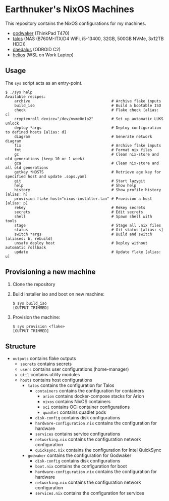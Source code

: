 # Earthnuker's NixOS Machines

This repository contains the NixOS configurations for my machines.

- [godwaker](./outputs/hosts/godwaker/) (ThinkPad T470)
- [talos](./outputs/hosts/talos/) (NAS (B760M-ITX/D4 WiFi, i5-13400, 32GB, 500GB NVMe, 3x12TB HDD))
- [daedalus](./outputs/hosts/daedalus/) (ODROID C2)
- [helios](./outputs/hosts/helios/) (WSL on Work Laptop)

## Usage

The `sys` script acts as an entry-point.

```shell
$ ./sys help
Available recipes:
    archive                                    # Archive flake inputs
    build_iso                                  # Build a bootable ISO
    check                                      # Flake check [alias: c]
    cryptenroll device="/dev/nvme0n1p2"        # Set up automatic LUKS unlock
    deploy *args                               # Deploy configuration to defined hosts [alias: d]
    diagram                                    # Generate network diagram
    fix                                        # Archive flake inputs
    fmt                                        # Format nix files
    gc                                         # Clean nix-store and old generations (keep 10 or 1 week)
    gca                                        # Clean nix-store and all old generations
    getkey *HOSTS                              # Retrieve age key for specified host and update .sops.yaml
    git                                        # Start lazygit
    help                                       # Show help
    history                                    # Show profile history [alias: h]
    provision flake host="nixos-installer.lan" # Provision a host [alias: p]
    rekey                                      # Rekey secrets
    secrets                                    # Edit secrets
    shell                                      # Spawn shell with tools
    stage                                      # Stage all .nix files
    status                                     # Git status [alias: s]
    switch *args                               # Build and switch [aliases: b, rebuild]
    unsafe_deploy host                         # Deploy without automatic rollback
    update                                     # Update flake [alias: u]
```

## Provisioning a new machine

1. Clone the repository
2. Build installer iso and boot on new machine:

    ```shell
    $ sys build_iso
    [OUTPUT TRIMMED]
    ```

3. Provision the machine:

    ```shell
    $ sys provision <flake>
    [OUTPUT TRIMMED]
    ```

## Structure

- `outputs` contains flake outputs
  - `secrets` contains secrets
  - `users` contains user configurations (home-manager)
  - `util` contains utility modules
  - `hosts` contains host configurations
    - `talos` contains the configuration for Talos
      - `containers` contains the configuration for containers
        - `arion` contains docker-compose stacks for Arion
        - `nixos` contains NixOS containers
        - `oci` contains OCI container configurations
        - `quadlet` contains quadlet pods
      - `disk-config` contains disk configurations
      - `hardware-configuration.nix` contains the configuration for hardware
      - `services` contains service configurations
      - `networking.nix` contains the configuration network configuration
      - `quicksync.nix` contains the configuration for Intel QuickSync
    - `godwaker` contains the configuration for Godwaker
      - `disk-config` contains disk configurations
      - `boot.nix` contains the configuration for boot
      - `hardware-configuration.nix` contains the configuration for hardware
      - `networking.nix` contains the configuration network configuration
      - `services.nix` contains the configuration for services
